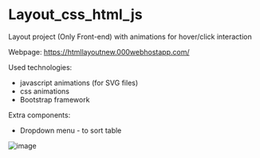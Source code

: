 # Layout_css_html_js

Layout project (Only Front-end) with animations for hover/click interaction

Webpage: https://htmllayoutnew.000webhostapp.com/

Used technologies:
* javascript animations (for SVG files)
* css animations
* Bootstrap framework

Extra components:
* Dropdown menu - to sort table

![image](https://user-images.githubusercontent.com/67658221/170453178-41c41f50-0cea-4d64-9517-e1a84f9a6b22.png)


